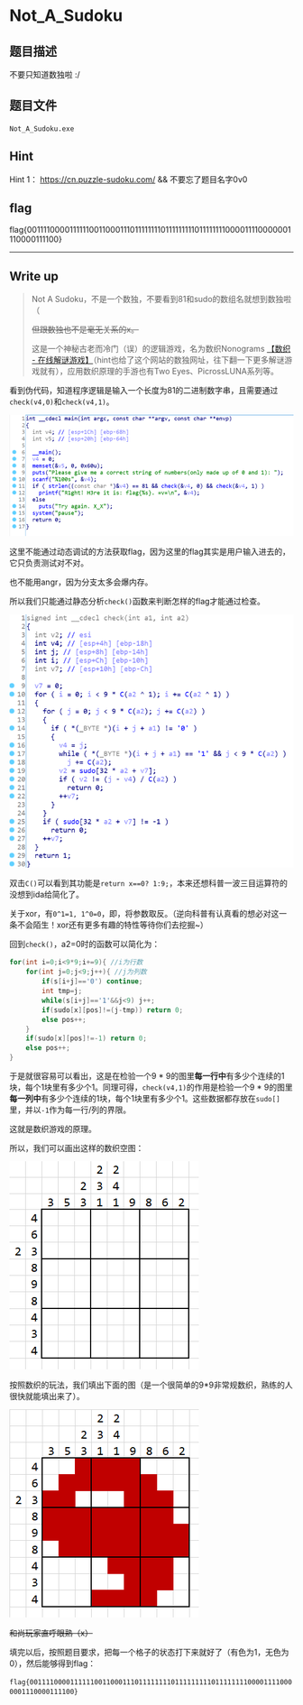 # Not_A_Sudoku

## 题目描述

不要只知道数独啦 :/

## 题目文件

`Not_A_Sudoku.exe`

## Hint

Hint 1： https://cn.puzzle-sudoku.com/ && 不要忘了题目名字0v0

## flag

flag{001111000011111100110001110111111110111111111011111111000011110000001110000111100}

---

## Write up

> Not A Sudoku，不是一个数独，不要看到81和sudo的数组名就想到数独啦（ 
>
> ~~但跟数独也不是毫无关系的x。~~
>
> 这是一个神秘古老而冷门（误）的逻辑游戏，名为数织Nonograms [【数织 - 在线解谜游戏】](https://cn.puzzle-nonograms.com/)（hint也给了这个网站的数独网址，往下翻一下更多解谜游戏就有），应用数织原理的手游也有Two Eyes、PicrossLUNA系列等。

看到伪代码，知道程序逻辑是输入一个长度为81的二进制数字串，且需要通过`check(v4,0)`和`check(v4,1)`。

![:/](README_pics/_20201016194543.png)

这里不能通过动态调试的方法获取flag，因为这里的flag其实是用户输入进去的，它只负责测试对不对。

也不能用angr，因为分支太多会爆内存。

所以我们只能通过静态分析`check()`函数来判断怎样的flag才能通过检查。

![:/](README_pics/微信截图_20201016201729.png)

双击`C()`可以看到其功能是`return x==0? 1:9;`，本来还想科普一波三目运算符的没想到ida给简化了。

关于xor，有`0^1=1, 1^0=0`，即，将参数取反。（逆向科普有认真看的想必对这一条不会陌生！xor还有更多有趣的特性等待你们去挖掘~）

回到`check()`，a2=0时的函数可以简化为：

```c
for(int i=0;i<9*9;i+=9){ //i为行数
    for(int j=0;j<9;j++){ //j为列数
        if(s[i+j]=='0') continue;
        int tmp=j;
        while(s[i+j]=='1'&&j<9) j++;
        if(sudo[x][pos]!=(j-tmp)) return 0;
        else pos++;
    }
    if(sudo[x][pos]!=-1) return 0;
    else pos++;
}
```

于是就很容易可以看出，这是在检验一个9 * 9的图里**每一行中**有多少个连续的1块，每个1块里有多少个1。同理可得，`check(v4,1)`的作用是检验一个9 * 9的图里**每一列中**有多少个连续的1块，每个1块里有多少个1。这些数据都存放在`sudo[]`里，并以`-1`作为每一行/列的界限。

这就是数织游戏的原理。

所以，我们可以画出这样的数织空图：

![:/](README_pics/微信截图_20201016213510.png)

按照数织的玩法，我们填出下面的图（是一个很简单的9*9非常规数织，熟练的人很快就能填出来了）。

![:/](README_pics/微信截图_20201016213959.png)

~~和尚玩家直呼眼熟（x）~~

填完以后，按照题目要求，把每一个格子的状态打下来就好了（有色为1，无色为0），然后能够得到flag：

`flag{001111000011111100110001110111111110111111111011111111000011110000001110000111100}`